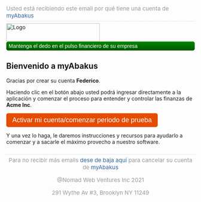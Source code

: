 <div id="wp-header-es">
    <div style="border-bottom: 1px dotted #ccc; color: #999; font-size: 0.9375rem; padding-bottom: 1%;">Usted está recibiendo este email por qué tiene una cuenta de 
        <a style="text-decoration: none; color: #369;" href="https://www.myabakus.com">myAbakus</a>
    </div>
    <div style="padding-top: 1%;">
        <a style="text-decoration: none;" href="https://www.myabakus.com"> <img src="http://www.myabakus.com/images/myabakus.png" border="0" alt="Logo" width="250" height="48"/></a>
    </div>
    <div style="background: #006e00; background-image: linear-gradient(180deg, #008800 0%, #005500 100%); border-radius: 5px; color: #fff; display: block; font-family: Verdana, Geneva, sans-serif; font-size: 0.875rem; padding: 0.75% 1.25%; margin-top: 0.25%;">Mantenga el dedo en el pulso financiero de su empresa
</div>
</div>

## Bienvenido a myAbakus

Gracias por crear su cuenta **Federico**.

Haciendo clic en el botón abajo usted podrá ingresar directamente a la aplicación y comenzar el proceso para entender y controlar las finanzas de **Acme Inc**.

<a href="http://www.myabakus.org/admin/email/confirm/ed6418a3555c3bc6125c28a7b464bd44" style="background: #e54c00; color: white; border-radius: 5px; display: inline-block; padding: 8px 16px; font-family: Helvetica, Arial; font-size: 18px; font-weight:400; text-decoration: none; text-align:center;">Activar mi cuenta/comenzar periodo de prueba </a>

Y una vez lo haga,  le daremos instrucciones y recursos para ayudarlo a comenzar y a sacarle el máximo provecho a nuestro software.

<div id="wp-footer-es" style="color: #999; border-top: 1px dotted #ccc; font-size: 0.9375rem; padding-top: 1%; text-align: center; margin-top: 5%;">Para no recibir más emails 
    <a style="text-decoration: none; color: #369;" href="https://www.myabakus.com/app/account/delete/{$company_id}">dese de baja aquí</a> para cancelar su cuenta de 
    <a style="text-decoration: none; color: #369;" href="https://www.myabakus.com">myAbakus</a>
  <p>@Nomad Web Ventures Inc 2021</p>
  <p>291 Wythe Av #3, Brooklyn NY 11249</p>
</div>

